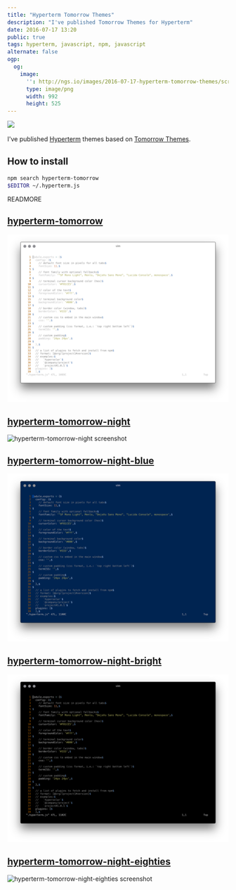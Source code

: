 ```yaml
---
title: "Hyperterm Tomorrow Themes"
description: "I've published Tomorrow Themes for Hyperterm"
date: 2016-07-17 13:20
public: true
tags: hyperterm, javascript, npm, javascript
alternate: false
ogp:
  og:
    image:
      '': http://ngs.io/images/2016-07-17-hyperterm-tomorrow-themes/screen.png
      type: image/png
      width: 992
      height: 525
---
```


![](2016-07-17-hyperterm-tomorrow-themes/screen.png)

I've published [Hyperterm] themes based on [Tomorrow Themes].

## How to install

```sh
npm search hyperterm-tomorrow
$EDITOR ~/.hyperterm.js
```

READMORE

## [hyperterm-tomorrow](https://www.npmjs.com/package/hyperterm-tomorrow-night)

![hyperterm-tomorrow screenshot](https://raw.githubusercontent.com/ngs/hyperterm-tomorrow/master/screenshot.png)

## [hyperterm-tomorrow-night](https://www.npmjs.com/package/hyperterm-tomorrow-night)

![hyperterm-tomorrow-night screenshot](https://raw.githubusercontent.com/ngs/hyperterm-tomorrow-night/master/screenshot.png)

## [hyperterm-tomorrow-night-blue](https://www.npmjs.com/package/hyperterm-tomorrow-night-blue)

![hyperterm-tomorrow-night-blue screenshot](https://raw.githubusercontent.com/ngs/hyperterm-tomorrow-night-blue/master/screenshot.png)

## [hyperterm-tomorrow-night-bright](https://www.npmjs.com/package/hyperterm-tomorrow-night-bright)

![hyperterm-tomorrow-night-bright screenshot](https://raw.githubusercontent.com/ngs/hyperterm-tomorrow-night-bright/master/screenshot.png)

## [hyperterm-tomorrow-night-eighties](https://www.npmjs.com/package/hyperterm-tomorrow-night-eighties)

![hyperterm-tomorrow-night-eighties screenshot](https://raw.githubusercontent.com/ngs/hyperterm-tomorrow-night-eighties/master/screenshot.png)


[Tomorrow Themes]: https://github.com/chriskempson/tomorrow-theme
[Hyperterm]: https://hyperterm.org/
